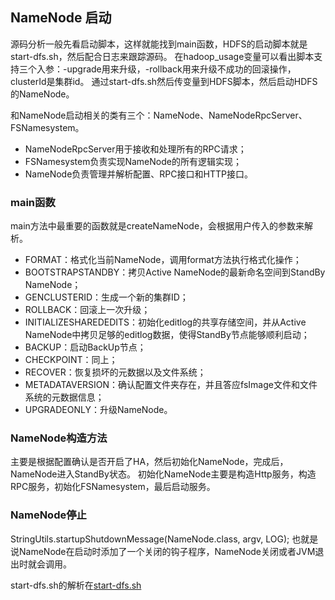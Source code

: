 ## NameNode 启动

源码分析一般先看启动脚本，这样就能找到main函数，HDFS的启动脚本就是start-dfs.sh，然后配合日志来跟踪源码。
在hadoop_usage变量可以看出脚本支持三个入参：-upgrade用来升级，-rollback用来升级不成功的回滚操作，clusterId是集群id。
通过start-dfs.sh然后传变量到HDFS脚本，然后启动HDFS的NameNode。

和NameNode启动相关的类有三个：NameNode、NameNodeRpcServer、FSNamesystem。
* NameNodeRpcServer用于接收和处理所有的RPC请求；
* FSNamesystem负责实现NameNode的所有逻辑实现；
* NameNode负责管理并解析配置、RPC接口和HTTP接口。

### main函数

main方法中最重要的函数就是createNameNode，会根据用户传入的参数来解析。
* FORMAT：格式化当前NameNode，调用format方法执行格式化操作；
* BOOTSTRAPSTANDBY：拷贝Active NameNode的最新命名空间到StandBy NameNode；
* GENCLUSTERID：生成一个新的集群ID；
* ROLLBACK：回滚上一次升级；
* INITIALIZESHAREDEDITS：初始化editlog的共享存储空间，并从Active NameNode中拷贝足够的editlog数据，使得StandBy节点能够顺利启动；
* BACKUP：启动BackUp节点；
* CHECKPOINT：同上；
* RECOVER：恢复损坏的元数据以及文件系统；
* METADATAVERSION：确认配置文件夹存在，并且答应fsImage文件和文件系统的元数据信息；
* UPGRADEONLY：升级NameNode。

### NameNode构造方法

主要是根据配置确认是否开启了HA，然后初始化NameNode，完成后，NameNode进入StandBy状态。
初始化NameNode主要是构造Http服务，构造RPC服务，初始化FSNamesystem，最后启动服务。

### NameNode停止

StringUtils.startupShutdownMessage(NameNode.class, argv, LOG);
也就是说NameNode在启动时添加了一个关闭的钩子程序，NameNode关闭或者JVM退出时就会调用。

start-dfs.sh的解析在[start-dfs.sh](https://github.com/anancds/hadoop/blob/trunk/hadoop-hdfs-project/hadoop-hdfs/src/main/bin/start-dfs.sh)
